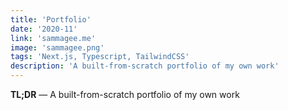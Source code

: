 ```yaml
---
title: 'Portfolio'
date: '2020-11'
link: 'sammagee.me'
image: 'sammagee.png'
tags: 'Next.js, Typescript, TailwindCSS'
description: 'A built-from-scratch portfolio of my own work'
---
```


**TL;DR** — A built-from-scratch portfolio of my own work
